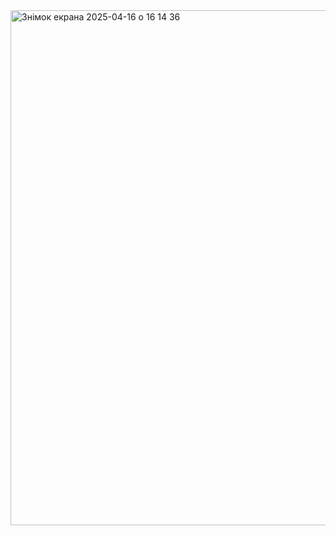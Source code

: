 <img width="824" alt="Знімок екрана 2025-04-16 о 16 14 36" src="https://github.com/user-attachments/assets/c89bb5d4-63a5-4a8c-bce6-41d7e185dbed" />
